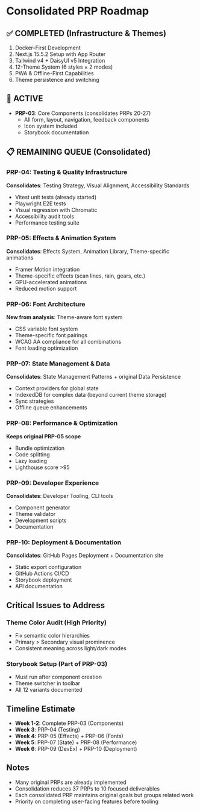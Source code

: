 # Consolidated PRP Roadmap

## ✅ COMPLETED (Infrastructure & Themes)
1. Docker-First Development 
2. Next.js 15.5.2 Setup with App Router
3. Tailwind v4 + DaisyUI v5 Integration
4. 12-Theme System (6 styles × 2 modes)
5. PWA & Offline-First Capabilities
6. Theme persistence and switching

## 🔄 ACTIVE
- **PRP-03**: Core Components (consolidates PRPs 20-27)
  - All form, layout, navigation, feedback components
  - Icon system included
  - Storybook documentation

## 📋 REMAINING QUEUE (Consolidated)

### PRP-04: Testing & Quality Infrastructure
**Consolidates**: Testing Strategy, Visual Alignment, Accessibility Standards
- Vitest unit tests (already started)
- Playwright E2E tests
- Visual regression with Chromatic
- Accessibility audit tools
- Performance testing suite

### PRP-05: Effects & Animation System
**Consolidates**: Effects System, Animation Library, Theme-specific animations
- Framer Motion integration
- Theme-specific effects (scan lines, rain, gears, etc.)
- GPU-accelerated animations
- Reduced motion support

### PRP-06: Font Architecture
**New from analysis**: Theme-aware font system
- CSS variable font system
- Theme-specific font pairings
- WCAG AA compliance for all combinations
- Font loading optimization

### PRP-07: State Management & Data
**Consolidates**: State Management Patterns + original Data Persistence
- Context providers for global state
- IndexedDB for complex data (beyond current theme storage)
- Sync strategies
- Offline queue enhancements

### PRP-08: Performance & Optimization
**Keeps original PRP-05 scope**
- Bundle optimization
- Code splitting
- Lazy loading
- Lighthouse score >95

### PRP-09: Developer Experience
**Consolidates**: Developer Tooling, CLI tools
- Component generator
- Theme validator
- Development scripts
- Documentation

### PRP-10: Deployment & Documentation
**Consolidates**: GitHub Pages Deployment + Documentation site
- Static export configuration
- GitHub Actions CI/CD
- Storybook deployment
- API documentation

## Critical Issues to Address

### Theme Color Audit (High Priority)
- Fix semantic color hierarchies
- Primary > Secondary visual prominence
- Consistent meaning across light/dark modes

### Storybook Setup (Part of PRP-03)
- Must run after component creation
- Theme switcher in toolbar
- All 12 variants documented

## Timeline Estimate
- **Week 1-2**: Complete PRP-03 (Components)
- **Week 3**: PRP-04 (Testing)
- **Week 4**: PRP-05 (Effects) + PRP-06 (Fonts)
- **Week 5**: PRP-07 (State) + PRP-08 (Performance)
- **Week 6**: PRP-09 (DevEx) + PRP-10 (Deployment)

## Notes
- Many original PRPs are already implemented
- Consolidation reduces 37 PRPs to 10 focused deliverables
- Each consolidated PRP maintains original goals but groups related work
- Priority on completing user-facing features before tooling